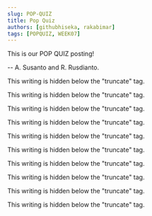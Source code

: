 ```yaml
---
slug: POP-QUIZ
title: Pop Quiz
authors: [githubhiseka, rakabimar]
tags: [POPQUIZ, WEEK07]
---
```


This is our POP QUIZ posting!

-- A. Susanto and R. Rusdianto.

<!--truncate-->

This writing is hidden below the "truncate" tag.

This writing is hidden below the "truncate" tag.

This writing is hidden below the "truncate" tag.

This writing is hidden below the "truncate" tag.

This writing is hidden below the "truncate" tag.

This writing is hidden below the "truncate" tag.

This writing is hidden below the "truncate" tag.

This writing is hidden below the "truncate" tag.

This writing is hidden below the "truncate" tag.

This writing is hidden below the "truncate" tag.
